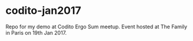 # codito-jan2017
Repo for my demo at Codito Ergo Sum meetup. Event hosted at The Family in Paris on 19th Jan 2017.
